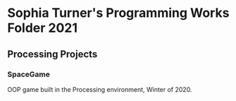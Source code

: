 # Sophia Turner's Programming Works Folder 2021

## Processing Projects

### SpaceGame
OOP game built in the Processing environment, Winter of 2020.
